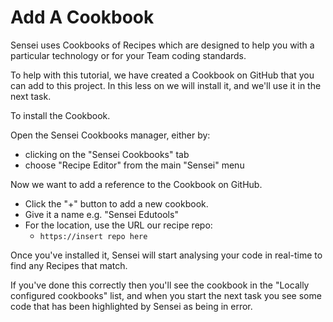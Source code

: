 # Add A Cookbook

Sensei uses Cookbooks of Recipes which are designed to help you with a particular technology or for your Team coding standards.

To help with this tutorial, we have created a Cookbook on GitHub that you can add to this project. In this less on we will install it, and we'll use it in the next task.

To install the Cookbook.

Open the Sensei Cookbooks manager, either by:

- clicking on the "Sensei Cookbooks" tab
- choose "Recipe Editor" from the main "Sensei" menu

Now we want to add a reference to the Cookbook on GitHub.

- Click the "+" button to add a new cookbook.
- Give it a name e.g. "Sensei Edutools"
- For the location, use the URL our recipe repo:
    - `https://insert repo here`
    
Once you've installed it, Sensei will start analysing your code in real-time to find any Recipes that match.

If you've done this correctly then you'll see the cookbook in the "Locally configured cookbooks" list, and when you start the next task you see some code that has been highlighted by Sensei as being in error.
